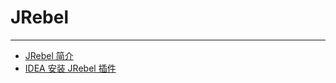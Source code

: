 # JRebel

---

* [JRebel 简介](/附录/JRebel/JRebel简介.md)
* [IDEA 安装 JRebel 插件](/附录/JRebel/IDEA安装JRebel插件.md)